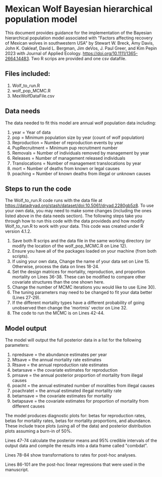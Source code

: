 # Mexican Wolf Bayesian hierarchical population model

This document provides guidance for the implementation of the Bayesian hierarchical population model associated with "Factors affecting recovery of Mexican wolves in southwestern USA" by Stewart W. Breck, Amy Davis, John K. Oakleaf, David L. Bergman, Jim deVos, J. Paul Greer, and Kim Pepin 2023 with Journal of Applied Ecology. https://doi.org/10.1111/1365-2664.14483. Two R scrips are provided and one csv datafile.

## Files included:

1. Wolf_to_run.R
2. wolf_pop_MCMC.R
3. MexWolfDataFile.csv

## Data needs

The data needed to fit this model are annual wolf population data including:

1.  year = Year of data
2.  pop = Minimum population size by year (count of wolf population)
3.  Reproduction = Number of reproduction events by year
4.  PupRecruitment = Minimum pup recruitment number
5.  Removals = Number of individuals removed by management by year
6.  Releases = Number of management released individuals
7.  Translocations = Number of management translocations by year
8.  mort = Number of deaths from known or legal causes
9.  poaching = Number of known deaths from illegal or unknown causes


## Steps to run the code
The Wolf_to_run.R code runs with the data file at https://datadryad.org/stash/dataset/doi:10.5061/dryad.2280gb5z8. To use your own data, you may need to make some changes (including the ones listed above in the data needs section).  The following steps take you through how to run this code with the data provideds and how modify Wolf_to_run.R to work with your data. This code was created under R version 4.1.2. 

1.	Save both R scrips and the data file in the same working directory (or modify the location of the wolf_pop_MCMC.R on Line 12).
2.	Ensure you have all of the packages loaded on your machine (from both scripts).
3.  If using your own data, Change the name of your data set on Line 15. Otherwise, process the data on lines 18-24. 
4.  Set the design matrices for mortality, reproduction, and proportion mortality on Lines 36-38. These can be modified to compare other covariate structures than the one shown here.
5.  Change the number of MCMC iterations you would like to use (Line 30).
6.  The tuning parameters may need to be changed to fit your data better (Lines 27-29).
7.  If the different mortality types have a different probability of going unobserved then change the 'mortmis' vector on Line 32.
8.  The code to run the MCMC is on Lines 42-44.

## Model output

The model will output the full posterior data in a list for the following parameters:

1. npredsave = the abundance estimates per year
2. Mtsave = the annual mortality rate estimates
3. Rtsave = the annual reproduction rate estimates
4. betarsave = the covariate estimates for reproduction
5. pmsave = the annual posterior proportion of mortality from illegal causes
6. poacht = the annual estimated number of moralities from illegal causes
7. poachratet = the annual estimated illegal mortality rate
8. betamsave = the covariate estimates for mortality
9. betapsave = the covariate estimates for proportion of mortality from different causes


The model produces diagnostic plots for: betas for reproduction rates, betas for mortality rates, betas for mortality proportions, and abundance.  These include trace plots (using all of the data) and posterior distribution plots assuming a burn-in of 50%. 

Lines 47-74 calculate the posterior means and 95% credible intervals of the output data and compile the results into a data frame called "combdat". 
 

Lines 78-84 show transformations to rates for post-hoc analyses.

Lines 86-101 are the post-hoc linear regressions that were used in the manuscript. 
 




